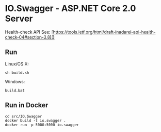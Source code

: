 # IO.Swagger - ASP.NET Core 2.0 Server

Health-check API  See: [https://tools.ietf.org/html/draft-inadarei-api-health-check-04#section-3.8]() 

## Run

Linux/OS X:

```
sh build.sh
```

Windows:

```
build.bat
```

## Run in Docker

```
cd src/IO.Swagger
docker build -t io.swagger .
docker run -p 5000:5000 io.swagger
```
